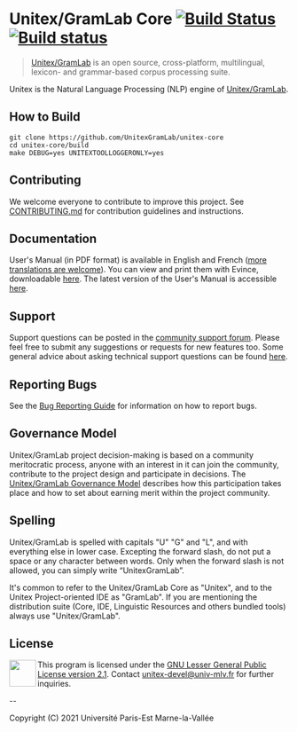 # Unitex/GramLab Core [![Build Status](https://travis-ci.org/UnitexGramLab/unitex-core.svg?branch=master)](https://travis-ci.org/UnitexGramLab/unitex-core) [![Build status](https://ci.appveyor.com/api/projects/status/ucuu8ocibexmagju?svg=true)](https://ci.appveyor.com/project/martinec/unitex-core)

> [Unitex/GramLab][unitexgramlab] is an open source, cross-platform, multilingual, lexicon- and grammar-based corpus processing suite.

Unitex is the Natural Language Processing (NLP) engine of [Unitex/GramLab][unitexgramlab].

## How to Build

    git clone https://github.com/UnitexGramLab/unitex-core
    cd unitex-core/build
    make DEBUG=yes UNITEXTOOLLOGGERONLY=yes

## Contributing

We welcome everyone to contribute to improve this project. See [CONTRIBUTING.md](.github/CONTRIBUTING.md) 
for contribution guidelines and instructions.

## Documentation

User's Manual (in PDF format) is available in English and French ([more
translations are welcome](https://github.com/UnitexGramLab/unitex-doc-usermanual)).
You can view and print them with Evince, downloadable
[here](https://wiki.gnome.org/Apps/Evince/Downloads).
The latest version of the User's Manual is accessible
[here](http://releases.unitexgramlab.org/latest-stable/man/).

## Support

Support questions can be posted in the [community support
forum](http://forum.unitexgramlab.org). Please feel free to submit any
suggestions or requests for new features too. Some general advice about
asking technical support questions can be found
[here](http://www.catb.org/esr/faqs/smart-questions.html).

## Reporting Bugs

See the [Bug Reporting
Guide](http://unitexgramlab.org/index.php?page=6) for information on
how to report bugs.

## Governance Model

Unitex/GramLab project decision-making is based on a community
meritocratic process, anyone with an interest in it can join the
community, contribute to the project design and participate in
decisions. The [Unitex/GramLab Governance
Model](http://governance.unitexgramlab.org) describes
how this participation takes place and how to set about earning merit
within the project community.

## Spelling

Unitex/GramLab is spelled with capitals "U" "G" and "L", and with
everything else in lower case. Excepting the forward slash, do not put
a space or any character between words. Only when the forward slash
is not allowed, you can simply write “UnitexGramLab”.

It's common to refer to the Unitex/GramLab Core as "Unitex", and to the
Unitex Project-oriented IDE as "GramLab". If you are mentioning the
distribution suite (Core, IDE, Linguistic Resources and others bundled
tools) always use "Unitex/GramLab".


## License

<a href="/LICENSE"><img height="48" align="left" src="http://www.gnu.org/graphics/empowered-by-gnu.svg"></a>

This program is licensed under the [GNU Lesser General Public License version 2.1](/LICENSE).
Contact unitex-devel@univ-mlv.fr for further inquiries.

--

Copyright (C) 2021 Université Paris-Est Marne-la-Vallée

[unitexgramlab]:  http://unitexgramlab.org
